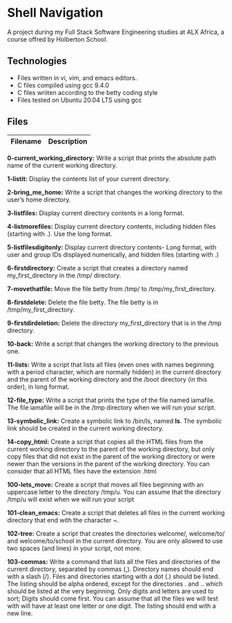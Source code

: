 # Shell Navigation
 A project during my Full Stack Software Engineering studies at ALX Africa, a course offred by Holberton School. 

## Technologies 
- Files written in vi, vim, and emacs editors. 
- C files compiled using gcc 9.4.0
- C files wriiten according to the betty coding style 
- Files tested on Ubuntu 20.04 LTS using gcc

## Files

| Filename  | Description |
| ---  | --- |
**0-current_working_directory:** Write a script that prints the absolute path name of the current working directory.

**1-listit:** Display the contents list of your current directory.

**2-bring_me_home:** Write a script that changes the working directory to the user’s home directory.

**3-listfiles:** Display current directory contents in a long format.

**4-listmorefiles:** Display current directory contents, including hidden files (starting with .). Use the long format.

**5-listfilesdigitonly:** Display current directory contents- Long format, with user and group IDs displayed numerically, and hidden files (starting with .)

**6-firstdirectory:** Create a script that creates a directory named my_first_directory in the /tmp/ directory.

**7-movethatfile:** Move the file betty from /tmp/ to /tmp/my_first_directory.

**8-firstdelete:** Delete the file betty. The file betty is in /tmp/my_first_directory.

**9-firstdirdeletion:** Delete the directory my_first_directory that is in the /tmp directory.

**10-back:** Write a script that changes the working directory to the previous one.

**11-lists:** Write a script that lists all files (even ones with names beginning with a period character, which are normally hidden) in the current directory and the parent of the working directory and the /boot directory (in this order), in long format.

**12-file_type:** Write a script that prints the type of the file named iamafile. The file iamafile will be in the /tmp directory when we will run your script.

**13-symbolic_link:** Create a symbolic link to /bin/ls, named __ls__. The symbolic link should be created in the current working directory.

**14-copy_html:** Create a script that copies all the HTML files from the current working directory to the parent of the working directory, but only copy files that did not exist in the parent of the working directory or were newer than the versions in the parent of the working directory. You can consider that all HTML files have the extension .html

**100-lets_move:** Create a script that moves all files beginning with an uppercase letter to the directory /tmp/u. You can assume that the directory /tmp/u will exist when we will run your script

**101-clean_emacs:** Create a script that deletes all files in the current working directory that end with the character ~.

**102-tree:** Create a script that creates the directories welcome/, welcome/to/ and welcome/to/school in the current directory. You are only allowed to use two spaces (and lines) in your script, not more.

**103-commas:** Write a command that lists all the files and directories of the current directory, separated by commas (,). Directory names should end with a slash (/). Files and directories starting with a dot (.) should be listed. The listing should be alpha ordered, except for the directories . and .. which should be listed at the very beginning. Only digits and letters are used to sort; Digits should come first. You can assume that all the files we will test with will have at least one letter or one digit. The listing should end with a new line.
